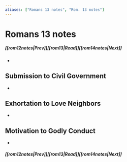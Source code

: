 ```yaml
---
aliases: ["Romans 13 notes", "Rom. 13 notes"]
---
```

# Romans 13 notes
##### <span class=arrow-left></span>[[rom12notes|Prev]]<span class=navigation-separator></span>[[rom13|Read]]<span class=navigation-separator></span>[[rom14notes|Next]]<span class=arrow-right></span>
- 
## Submission to Civil Government
- 
## Exhortation to Love Neighbors
- 
## Motivation to Godly Conduct
- 
##### <span class=arrow-left></span>[[rom12notes|Prev]]<span class=navigation-separator></span>[[rom13|Read]]<span class=navigation-separator></span>[[rom14notes|Next]]<span class=arrow-right></span>